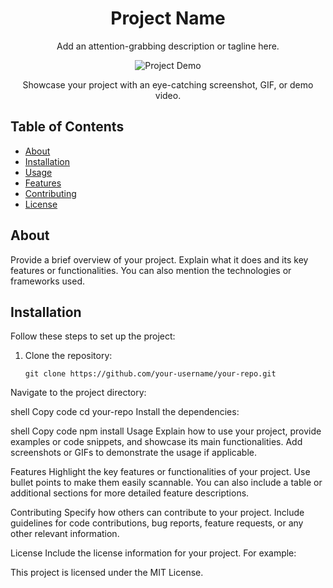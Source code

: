 <h1 align="center">Project Name</h1>
<p align="center">
  Add an attention-grabbing description or tagline here.
</p>

<p align="center">
  <img src="https://your-image-url" alt="Project Demo">
</p>

<p align="center">
  Showcase your project with an eye-catching screenshot, GIF, or demo video.
</p>

## Table of Contents

- [About](#about)
- [Installation](#installation)
- [Usage](#usage)
- [Features](#features)
- [Contributing](#contributing)
- [License](#license)

## About

Provide a brief overview of your project. Explain what it does and its key features or functionalities. You can also mention the technologies or frameworks used.

## Installation

Follow these steps to set up the project:

1. Clone the repository:

   ```shell
   git clone https://github.com/your-username/your-repo.git
Navigate to the project directory:

shell
Copy code
cd your-repo
Install the dependencies:

shell
Copy code
npm install
Usage
Explain how to use your project, provide examples or code snippets, and showcase its main functionalities. Add screenshots or GIFs to demonstrate the usage if applicable.

Features
Highlight the key features or functionalities of your project. Use bullet points to make them easily scannable. You can also include a table or additional sections for more detailed feature descriptions.

Contributing
Specify how others can contribute to your project. Include guidelines for code contributions, bug reports, feature requests, or any other relevant information.

License
Include the license information for your project. For example:

This project is licensed under the MIT License.
